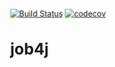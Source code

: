 [![Build Status](https://travis-ci.org/myuser27/job4j.svg?branch=master)](https://travis-ci.org/myuser27/job4j)
[![codecov](https://codecov.io/gh/myuser27/job4j/branch/master/graph/badge.svg)](https://codecov.io/gh/myuser27/job4j)
# job4j

